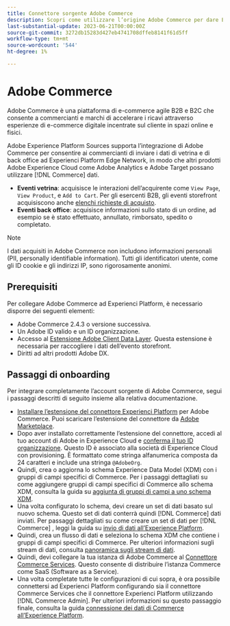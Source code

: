 ```yaml
---
title: Connettore sorgente Adobe Commerce
description: Scopri come utilizzare l’origine Adobe Commerce per dare Experience Platform ai dati di e-commerce.
last-substantial-update: 2023-06-21T00:00:00Z
source-git-commit: 3272db15283d427eb4741708dffeb8141f61d5ff
workflow-type: tm+mt
source-wordcount: '544'
ht-degree: 1%

---
```


# Adobe Commerce

Adobe Commerce è una piattaforma di e-commerce agile B2B e B2C che consente a commercianti e marchi di accelerare i ricavi attraverso esperienze di e-commerce digitale incentrate sul cliente in spazi online e fisici.

Adobe Experience Platform Sources supporta l’integrazione di Adobe Commerce per consentire ai commercianti di inviare i dati di vetrina e di back office ad Experienci Platform Edge Network, in modo che altri prodotti Adobe Experience Cloud come Adobe Analytics e Adobe Target possano utilizzare [!DNL Commerce] dati.

* **Eventi vetrina**: acquisisce le interazioni dell’acquirente come `View Page`, `View Product`, e `Add to Cart`. Per gli esercenti B2B, gli eventi storefront acquisiscono anche [elenchi richieste di acquisto](<https://experienceleague.adobe.com/docs/commerce-admin/b2b/requisition-lists/requisition-lists.html>).
* **Eventi back office**: acquisisce informazioni sullo stato di un ordine, ad esempio se è stato effettuato, annullato, rimborsato, spedito o completato.

>[!NOTE]
>
>I dati acquisiti in Adobe Commerce non includono informazioni personali (PII, personally identifiable information). Tutti gli identificatori utente, come gli ID cookie e gli indirizzi IP, sono rigorosamente anonimi.

## Prerequisiti

Per collegare Adobe Commerce ad Experienci Platform, è necessario disporre dei seguenti elementi:

* Adobe Commerce 2.4.3 o versione successiva.
* Un Adobe ID valido e un ID organizzazione.
* Accesso al [Estensione Adobe Client Data Layer](../../../tags/extensions/client/client-data-layer/overview.md). Questa estensione è necessaria per raccogliere i dati dell’evento storefront.
* Diritti ad altri prodotti Adobe DX.

## Passaggi di onboarding

Per integrare completamente l’account sorgente di Adobe Commerce, segui i passaggi descritti di seguito insieme alla relativa documentazione.

* [Installare l’estensione del connettore Experienci Platform](https://experienceleague.adobe.com/docs/commerce-merchant-services/experience-platform-connector/fundamentals/install.html) per Adobe Commerce. Puoi scaricare l’estensione del connettore da [Adobe Marketplace](https://commercemarketplace.adobe.com/magento-experience-platform-connector.html).
* Dopo aver installato correttamente l’estensione del connettore, accedi al tuo account di Adobe in Experience Cloud e [conferma il tuo ID organizzazione](https://experienceleague.adobe.com/docs/core-services/interface/administration/organizations.html?lang=en#concept_EA8AEE5B02CF46ACBDAD6A8508646255). Questo ID è associato alla società di Experience Cloud con provisioning. È formattato come stringa alfanumerica composta da 24 caratteri e include una stringa `@AdobeOrg`.
* Quindi, crea o aggiorna lo schema Experience Data Model (XDM) con i gruppi di campi specifici di Commerce. Per i passaggi dettagliati su come aggiungere gruppi di campi specifici di Commerce allo schema XDM, consulta la guida su [aggiunta di gruppi di campi a uno schema XDM](https://experienceleague.adobe.com/docs/commerce-merchant-services/experience-platform-connector/fundamentals/update-xdm.html).
* Una volta configurato lo schema, devi creare un set di dati basato sul nuovo schema. Questo set di dati conterrà quindi [!DNL Commerce] dati inviati. Per passaggi dettagliati su come creare un set di dati per [!DNL Commerce] , leggi la guida su [invio di dati all’Experience Platform](https://experienceleague.adobe.com/docs/platform-learn/implement-mobile-sdk/experience-cloud/platform.html?lang=en#create-a-dataset).
* Quindi, crea un flusso di dati e seleziona lo schema XDM che contiene i gruppi di campi specifici di Commerce. Per ulteriori informazioni sugli stream di dati, consulta [panoramica sugli stream di dati](https://experienceleague.adobe.com/docs/experience-platform/datastreams/overview.html?lang=it).
* Quindi, devi collegare la tua istanza di Adobe Commerce al [Connettore Commerce Services](https://experienceleague.adobe.com/docs/commerce-merchant-services/user-guides/integration-services/saas.html). Questo consente di distribuire l’istanza Commerce come SaaS (Software as a Service).
* Una volta completate tutte le configurazioni di cui sopra, è ora possibile connettersi ad Experienci Platform configurando sia il connettore Commerce Services che il connettore Experienci Platform utilizzando [!DNL Commerce Admin]. Per ulteriori informazioni su questo passaggio finale, consulta la guida [connessione dei dati di Commerce all’Experience Platform](https://experienceleague.adobe.com/docs/commerce-merchant-services/experience-platform-connector/fundamentals/connect-data.html).
